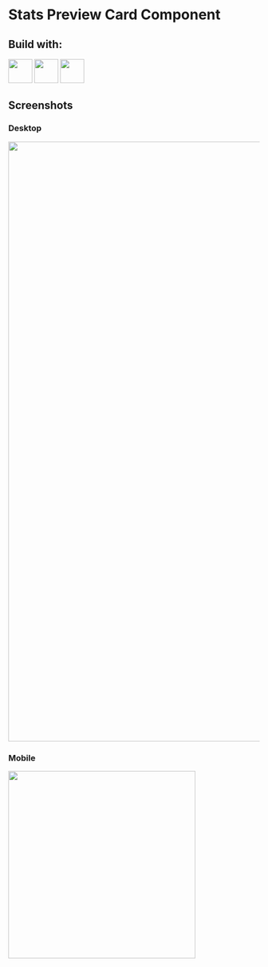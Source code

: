 # Stats Preview Card Component

## Build with:
<div>
  <img height="48px" width="48px" src="https://cdn.jsdelivr.net/gh/devicons/devicon/icons/html5/html5-original.svg" />
  <img height="48px" width="48px" src="https://cdn.jsdelivr.net/gh/devicons/devicon/icons/css3/css3-original.svg" />
  <img height="48px" width="48px" src="https://cdn.jsdelivr.net/gh/devicons/devicon/icons/sass/sass-original.svg" />       
</div>
 
## Screenshots 
### Desktop

<img width="1200" src="https://github.com/Vogel-dev/stats-preview-card-component/assets/60361545/e43b1421-d7f7-4daf-b950-e6c18366b33b">

### Mobile

<img width="375" src="https://github.com/Vogel-dev/stats-preview-card-component/assets/60361545/489a27ed-ec8e-48dd-98d0-3e4c7c841729">

